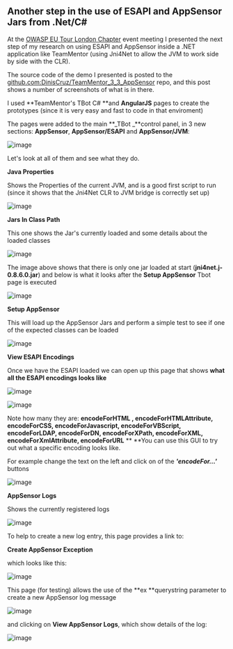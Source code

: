 ## Another step in the use of ESAPI and AppSensor Jars from .Net/C#

At the [OWASP EU Tour London Chapter](https://www.owasp.org/index.php/EUTour2013_London_Agenda) event meeting I presented the next step of my research on using ESAPI and AppSensor inside a .NET application like TeamMentor (using Jni4Net to allow the JVM to work side by side with the CLR).

The source code of the demo I presented is posted to the [github.com:DinisCruz/TeamMentor_3_3_AppSensor](http://github.com:DinisCruz/TeamMentor_3_3_AppSensor) repo, and this post shows a number of screenshots of what is in there.

I used **TeamMentor's TBot C# **and **AngularJS** pages to create the prototypes (since it is very easy and fast to code in that enviroment)

The pages were added to the main **_TBot _**control panel, in 3 new sections: **AppSensor**, **AppSensor/ESAPI** and **AppSensor/JVM**:

![image](images/image_thumb_2.png)

Let's look at all of them and see what they do.

**Java Properties**

Shows the Properties of the current JVM, and is a good first script to run (since it shows that the Jni4Net CLR to JVM bridge is correctly set up)

![image](images/image_thumb[1].png)

**Jars In Class Path**

This one shows the Jar's currently loaded and some details about the loaded classes

![image](images/image_thumb[2].png)

The image above shows that there is only one jar loaded at start (**jni4net.j-0.8.6.0.jar**) and below is what it looks after the **Setup AppSensor**  Tbot page is executed

![image](images/image_thumb[3].png)

**Setup AppSensor**

This will load up the AppSensor Jars and perform a simple test to see if one of the expected classes can be loaded

![image](images/image_thumb[4].png)

**View ESAPI Encodings**

Once we have the ESAPI loaded we can open up this page that shows **what all the ESAPI encodings looks like**

![image](images/image_thumb[5].png)

![image](images/image_thumb[7].png)

Note how many they are: **encodeForHTML , encodeForHTMLAttribute, encodeForCSS, encodeForJavascript, encodeForVBScript, encodeForLDAP, encodeForDN, encodeForXPath, encodeForXML, encodeForXmlAttribute, encodeForURL**
**
**You can use this GUI to try out what a specific encoding looks like.

For example change the text on the left and click on of the **_'encodeFor...'_** buttons

![image](images/image_thumb[9].png)

**AppSensor Logs**

Shows the currently registered logs

![image](images/image_thumb[10].png)

To help to create a new log entry, this page provides a link to:

**Create AppSensor Exception**

which looks like this:

![image](images/image_thumb[11].png)

This page (for testing) allows the use of the **ex **querystring parameter to create a new AppSensor log message

![image](images/image_thumb[12].png)

and clicking on **View AppSensor Logs**, which show details of the log:

![image](images/image_thumb[13].png)
